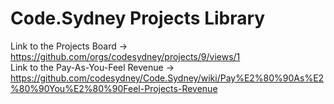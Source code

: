 # Code.Sydney Projects Library

Link to the Projects Board -> https://github.com/orgs/codesydney/projects/9/views/1
<br/>
Link to the Pay-As-You-Feel Revenue -> https://github.com/codesydney/Code.Sydney/wiki/Pay%E2%80%90As%E2%80%90You%E2%80%90Feel-Projects-Revenue
